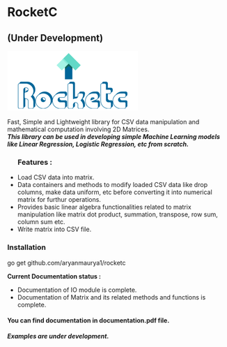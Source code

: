 # RocketC
## (Under Development)

 <img src="./logo.png">

 Fast, Simple and Lightweight library for CSV data manipulation and mathematical computation involving 2D Matrices.<br>
 <b><i>This library can be used in developing simple Machine Learning models like Linear Regression, Logistic Regression, etc from scratch.</i></b> 
 <br>
 <ul>
 <h3>Features :</h3> 
 <li>Load CSV data into matrix.</li>
 <li>Data containers and methods to modify loaded CSV data like drop columns, make data uniform, etc before converting it into numerical matrix for furthur operations.</li>
 <li>Provides basic linear algebra functionalities related to matrix manipulation like matrix dot product, summation, transpose, row sum, column sum etc. </li>
 <li>Write matrix into CSV file.</li>
 </ul>
 <p>
 <h3>Installation </h3> 
 <p>
   go get github.com/aryanmaurya1/rocketc
 </p>
 <b>Current Documentation status : </b>
 <ul>
 <li>
 Documentation of IO module is complete. 
 </li>
 <li>
 Documentation of Matrix and its related methods and functions is complete.
 </li>
 </ul>
 </p>
<h4>You can find documentation in documentation.pdf file.</h4>
 <b><i>Examples are under development.</i></b>
